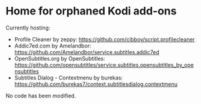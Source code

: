 # Home for orphaned Kodi add-ons

Currently hosting:

- Profile Cleaner by zeppy: https://github.com/cibboy/script.profilecleaner
- Addic7ed.com by Amelandbor: https://github.com/Amelandbor/service.subtitles.addic7ed
- OpenSubtitles.org by OpenSubtitles: https://github.com/opensubtitles/service.subtitles.opensubtitles_by_opensubtitles
- Subtitles Dialog - Contextmenu by burekas: https://github.com/burekas7/context.subtitlesdialog.contextmenu


No code has been modified.
